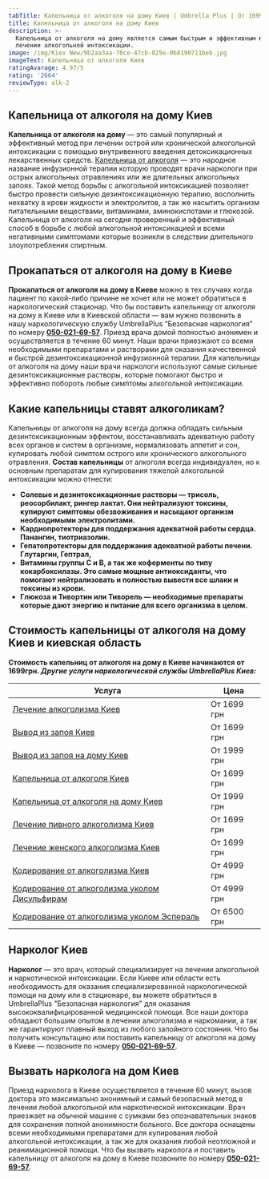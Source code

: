 ```yaml
---
tabTitle: Капельница от алкоголя на дому Киев | Umbrella Plus | От 1699 грн
title: Капельница от алкоголя на дому Киев
description: >-
  Капельница от алкоголя на дому является самым быстрым и эффективным методом в
  лечении алкогольной интоксикации.
image: /img/Kiev New/9b2aa3aa-70ce-47cb-825e-0b8190711beb.jpg
imageText: Капельница от алкоголя Киев
ratingAvarage: 4.97/5
rating: '2664'
reviewType: alk-2
---
```


## Капельница от алкоголя на дому Киев

**Капельница от алкоголя на дому** — это самый популярный и эффективный метод при лечении острой или хронической алкогольной интоксикации с помощью внутривенного введения детоксикационных лекарственных средств. [Капельница от алкоголя](https://umbrella-plus.com.ua/kiev/kapelnica_ot_alkogola_kiev/) — это народное название инфузионной терапии которую проводят врачи наркологи при острых алкогольных отравлениях или же длительных алкогольных запоях. Такой метод борьбы с алкогольной интоксикацией позволяет быстро провести сильную дезинтоксикационную терапию, восполнить нехватку в крови жидкости и электролитов, а так же насытить организм питательными веществами, витаминами, аминокислотами и глюкозой. Капельница от алкоголя на сегодня проверенный и эффективный способ в борьбе с любой алкогольной интоксикацией и всеми негативными симптомами которые возникли в следствии длительного злоупотребления спиртным.

## Прокапаться от алкоголя на дому в Киеве

**Прокапаться от алкоголя на дому в Киеве** можно в тех случаях когда пациент по какой-либо причине не хочет или не может обратиться в наркологический стационар. Что бы поставить капельницу от алкоголя на дому в Киеве или в Киевской области — вам нужно позвонить в нашу наркологическую службу UmbrellaPlus “Безопасная наркология” по номеру **[050-021-69-57](tel:0500216957)**. Приезд врача домой полностью анонимен и осуществляется в течение 60 минут. Наши врачи приезжают со всеми необходимыми препаратами и растворами для оказания качественной и быстрой дезинтоксикационной инфузионной терапии. Для капельницы от алкоголя на дому наши врачи наркологи используют самые сильные дезинтоксикационные растворы, которые помогают быстро и эффективно побороть любые симптомы алкогольной интоксикации.

## Какие капельницы ставят алкоголикам?

Капельницы от алкоголя на дому всегда должна обладать сильным дезинтоксикационным эффектом, восстанавливать адекватную работу всех органов и систем в организме, нормализовать аппетит и сон, купировать любой симптом острого или хронического алкогольного отравления.
**Состав капельницы** от алкоголя всегда индивидуален, но к основным препаратам для купирования тяжелой алкогольной интоксикации можно отнести:

* **Солевые и дезинтоксикационные растворы — трисоль, реосорбилакт, рингер лактат. Они нейтрализуют токсины, купируют симптомы обезвоживания и насыщают организм необходимыми электролитами.**
* **Кардиопротекторы для поддержания адекватной работы сердца. Панангин, тиотриазолин.**
* **Гепатопротекторы для поддержания адекватной работы печени. Глутаргин, Гептрал,**
* **Витамины группы С и В, а так же коферменты по типу кокарбоксилазы. Это самые мощные антиоксиданты, что помогают нейтрализовать и полностью вывести все шлаки и токсины из крови.**
* **Глюкоза и Тивортин или Тиворель — необходимые препараты которые дают энергию и питание для всего организма в целом.**

## Стоимость капельницы от алкоголя на дому Киев и киевская область

**Стоимость капельниц от алкоголя на дому в Киеве начинаются от 1699грн. *Другие услуги наркологической службы UmbrellaPlus Киев:***

| Услуга                                                                                                                     | Цена        |
| -------------------------------------------------------------------------------------------------------------------------- | ----------- |
| [Лечение алкоголизма Киев](https://umbrella-plus.com.ua/kiev/lechenie-alkogolizma-kiev/)                                   | От 1699 грн |
| [Вывод из запоя Киев](https://umbrella-plus.com.ua/kiev/vivod-iz-zapoia-kiev/)                                             | От 1699 грн |
| [Вывод из запоя на дому Киев](https://umbrella-plus.com.ua/kiev/vivod-iz-zapoia-na-domy-kiev/)                             | От 1999 грн |
| [Капельница от алкоголя Киев](https://umbrella-plus.com.ua/kiev/kapelnica_ot_alkogola_kiev/)                               | От 1699 грн |
| [Капельница от алкоголя на дому Киев](https://umbrella-plus.com.ua/kiev/kapelnica_ot_alkogola_na_domy_kiev/)               | От 1999 грн |
| [Лечение пивного алкоголизма Киев](https://umbrella-plus.com.ua/kiev/lechenie-pivnogi-alkogolizma-kiev/)                   | От 1699 грн |
| [Лечение женского алкоголизма Киев](https://umbrella-plus.com.ua/kiev/lechenie-jenskogo-alkogolizma-kiev/)                 | От 1699 грн |
| [Кодирование от алкоголизма Киев](https://umbrella-plus.com.ua/kiev/kodirovka-ot-alkogolia-kiev/)                          | От 4999 грн |
| [Кодирование от алкоголизма уколом Дисульфирам](https://umbrella-plus.com.ua/kiev/kodirovka-ot-alkogolia-disulfiram-kiev/) | От 4999 грн |
| [Кодирование от алкоголизма уколом Эспераль](https://umbrella-plus.com.ua/kiev/kodirovka-ot-alkogolizma-espiarl-kiev/)     | От 6500 грн |

## Нарколог Киев

**Нарколог** — это врач, который специализирует на лечении алкогольной и наркотической интоксикации. Если Киеве или области есть необходимость для оказания специализированной наркологической помощи на дому или в стационаре, вы можете обратиться в UmbrellaPlus "Безопасная наркология" для оказания высококвалифицированной медицинской помощи. Все наши доктора обладают большим опытом в лечении алкоголизма и наркомании, а так же гарантируют плавный выход из любого запойного состояния. Что бы получить консультацию или поставить капельницу от алкоголя на дому в Киеве — позвоните по номеру **[050-021-69-57](tel:0500216957)**.

## Вызвать нарколога на дом Киев

Приезд нарколога в Киеве осуществляется в течение 60 минут, вызов доктора это максимально анонимный и самый безопасный метод в лечении любой алкогольной или наркотической интоксикации. Врач приезжает на обычной машине с сумками без опознавательных знаков для сохранения полной анонимности больного. Все доктора оснащены всеми необходимыми препаратами для купирования любой алкогольной интоксикации, а так же для оказания любой неотложной и реанимационной помощи.
Что бы вызвать нарколога и поставить капельницу от алкоголя на дому в Киеве позвоните по номеру **[050-021-69-57](tel:0500216957)**.

